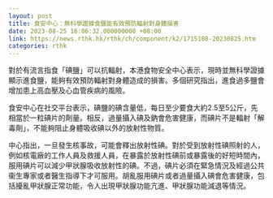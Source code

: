 ```yaml
---
layout: post
title: 食安中心：無科學證據食鹽能有效預防輻射對身體損害
date: 2023-08-25 16:06:32.000000000 +08:00
link: https://news.rthk.hk/rthk/ch/component/k2/1715108-20230825.htm
categories: rthk
---
```


對於有流言指食「碘鹽」可以抗輻射，本港食物安全中心表示，現時並無科學證據顯示進食鹽，能夠有效預防輻射對身體造成的損害。多個研究指出，進食過多鹽會增加患上高血壓及心血管疾病的風險。

食安中心在社交平台表示，碘鹽的碘含量低，每日至少要食大約2.5至5公斤，先相當於一粒碘片的劑量。相反，過量攝入碘及鈉會危害健康，而碘片不是輻射「解毒劑」，不能夠阻止身體吸收碘以外的放射性物質。

中心指出，一旦發生核事故，可能會釋出放射性碘。對於受到放射性碘照射的人，例如核電廠的工作人員及救援人員，在暴露於放射性碘前或暴露後的好短時間內，服用碘片可以減少甲狀腺吸收放射性的碘。不過，碘片必須在緊急情況及經過公共衞生專家或者醫生指導下才可服用。胡亂服用碘片或者過量攝入碘會危害健康，包括擾亂甲狀腺正常功能，令人出現甲狀腺功能亢進、甲狀腺功能減退等情況。
